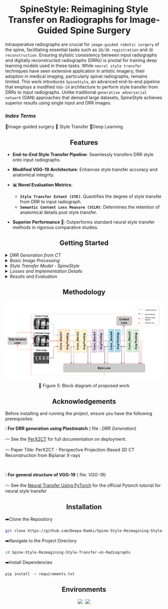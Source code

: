 <h1 align="center">SpineStyle: Reimagining Style Transfer on Radiographs for Image-Guided Spine Surgery </h1>

<p  align="center">  
  
Intraoperative radiographs are crucial for `image-guided robotic surgery` of the spine, facilitating essential tasks such as `2D/3D registration` and `3D reconstruction`. Ensuring stylistic consistency between input radiographs and digitally reconstructed radiographs (DRRs) is pivotal for training deep learning models used in these tasks. While `neural style transfer` techniques have seen extensive application in artistic imagery, their adoption in medical imaging, particularly spinal radiographs, remains limited. This work introduces `SpineStyle`, an advanced end-to-end pipeline that employs a modified `VGG-19` architecture to perform style transfer from DRRs to input radiographs. Unlike traditional `generative adversarial network` (GAN) approaches that demand large datasets, SpineStyle achieves superior results using single input and DRR images.
</p>

<h3 > <i>Index Terms</i> </h3> 

 :diamond_shape_with_a_dot_inside:Image-guided surgery
  :diamond_shape_with_a_dot_inside: Style Transfer
  :diamond_shape_with_a_dot_inside:Deep Learning

</div>

## <div align="center">Features</div>

- **End-to-End Style Transfer Pipeline**: Seamlessly transfers DRR style onto input radiographs.
  <br/>
  
- **Modified VGG-19 Architecture**: Enhances style transfer accuracy and anatomical integrity.
- **📊 Novel Evaluation Metrics**:
  - **`Style Transfer Extent (STE)`**: Quantifies the degree of style transfer from DRR to input radiograph.
  - **`Semantic Content Loss Measure (SCLM)`**: Determines the retention of anatomical details post style transfer.
- **Superior Performance 🚀**: Outperforms standard neural style transfer methods in rigorous comparative studies.
  
## <div align="center">Getting Started</div>

<details>
<summary><i>DRR Generation from CT</i></summary>

Digitally Reconstructed Radiographs (DRRs) are simulated from CT volumes using Plastimatch, ensuring accurate representation of spinal structures in different views:

- **Rotational Simulation**: DRRs are generated in a 360° circular orbit around the CT isocenter, producing views corresponding to anteroposterior (AP) and lateral (LP) perspectives.
- **Selection Process**: Two DRRs per X-ray view are selected based on rotational angles to match the orientation of clinical X-ray images.
  
<div align="center">
<div style="display: flex; flex-direction: row;">
    <img class="img"src="Images/DRR_AP.jpg" width="300">
    &nbsp;&nbsp;&nbsp;&nbsp;&nbsp;&nbsp;&nbsp;&nbsp;&nbsp;&nbsp;&nbsp;&nbsp;&nbsp;&nbsp;&nbsp;&nbsp;&nbsp;&nbsp;&nbsp;&nbsp;&nbsp;&nbsp;&nbsp;&nbsp;
    <img class="img"src="Images/DRR_LP.png" width="300"> 
</div>
</div>
 <p>&nbsp;&nbsp;&nbsp;&nbsp;&nbsp;&nbsp;&nbsp;&nbsp;&nbsp;&nbsp;
   :small_orange_diamond: Fig 1: DRR of Anterior-Posterior (AP) of Spine 
   &nbsp;&nbsp;&nbsp;&nbsp;&nbsp;&nbsp;&nbsp;&nbsp;&nbsp;&nbsp;&nbsp;&nbsp;&nbsp;&nbsp;&nbsp;&nbsp;&nbsp;&nbsp;&nbsp;&nbsp;&nbsp;&nbsp;&nbsp;&nbsp;&nbsp;&nbsp;&nbsp;&nbsp;&nbsp;
   :small_orange_diamond: Fig 2: DRR of Lateral-Posterior (LP) of Spine</p>
<br/>






</details>
<details>
<summary><i>Basic Image Processing</i></summary>


X-ray images of the spine undergo preprocessing steps to enhance quality and prepare for style transfer:

- **Preprocessing Pipeline**: Includes Gaussian blurring, `Contrast Limited Adaptive Histogram Equalization (CLAHE)`, median blurring, and `Non-Local Means (NL-means)` denoising.
- **Normalization**: Normalizes X-ray images and DRRs to a mean of 0.521 and standard deviation of 0.224 before feeding into the SpineStyle model.
  <br/>
  
  </details>
  
  <details>
<summary><i>Style Transfer Model - SpineStyle</i></summary>

The SpineStyle pipeline utilizes an adapted version of VGG-19, pretrained on ImageNet, for style transfer between
`X-ray images and DRRs`:

- **Architecture Adaptation**: Utilizes the first 16 convolutional layers of VGG-19 as feature extractors, with removal of fully connected layers and output classification layer.
- **Pooling Modification**: Replaces max pooling layers with average pooling to capture broader style features such as texture and intensity distribution.
- **Normalization Adjustment**: Substitutes batch normalization with instance normalization for improved performance in single-image style transfer tasks.

  
  </details>
  
  <details>
<summary><i>Losses and Implementation Details</i></summary>

- **Loss Functions**: Includes Content Loss, Style Loss using Gram matrices, and Total Variation Loss for regularization, weighted according to experimental needs.
- **Optimization**: Employs Limited Memory BFGS as the optimizer, selected for its effectiveness in synthesizing high-quality images.
  <br/>
  
  </details>
  
  <details>
<summary><i>Results and Evaluation</i></summary>

- **Style Transfer Results**: Demonstrates successful integration of X-ray content with DRR style, validated through visual outputs.

<p align="center">
  <img src="Images/Screenshot 2024-06-22 111751.png">
</p>

<div align = "center">
  
  :small_orange_diamond: Figure 3 : Style Transfer results - Content image (left), Style Image (middle) and Style
Transferred Ouput (right) of AP Spine image
  
</div>


<p align="center">
  <img src="Images/Screenshot 2024-06-22 111834.png">
</p>

<div align = "center">
  
  :small_orange_diamond: Figure 4 : Style Transfer results - Content image (left), Style Image (middle) and Style
Transferred Ouput (right) of LP Spine image
  
</div>
 
- **Comparative Histogram Study**: Evaluates fidelity of intensity mappings between X-ray images, DRRs, and style transferred outputs.
- **Semantic Content Loss Measure (SCLM)**: Introduces metric for assessing content preservation via feature map comparisons across VGG-19 convolutional blocks.
</details>


## <div align="center">Methodology</div>

<p align="center">
  <img src="Images/Block Diagram-Schematics.png">
</p>

<div align = "center">
  
  :small_orange_diamond: Figure 5: Block diagram of proposed work
  
</div>

## <div align="center">Acknowledgements</div>
Before installing and running the project, ensure you have the following prerequisites:
  
  :grey_exclamation: **For DRR generation using Plastimatch** ( file : *DRR Generation*)
 
 :wavy_dash:  See the [PerX2CT](https://github.com/dek924/PerX2CT) for full documentation on deployment.
 
:wavy_dash: Paper Title: PerX2CT - Perspective Projection-Based 3D CT Reconstruction from Biplanar X-rays

 <br/>
 
:grey_exclamation: **For general structure of VGG-19** ( file: *VGG-19*)

:wavy_dash:  See the [Neural Transfer Using PyTorch](https://pytorch.org/tutorials/advanced/neural_style_tutorial.html) for the official Pytorch tutorial for neural style transfer

 
## <div align="center">Installation</div>
:arrow_right:Clone the Repository
```bash
git clone https://github.com/Deepa-Ramki/Spine-Style-Reimagining-Style-Transfer-on-Radiographs.git
```

:arrow_right:Navigate to the Project Directory
```bash
cd Spine-Style-Reimagining-Style-Transfer-on-Radiographs
```
:arrow_right:Install Dependencies
```bash
pip install -r requirements.txt
```


## <div align="center">Environments</div>

<div align="center">
  <a href="https://jupyter.org/">
    <img src="https://upload.wikimedia.org/wikipedia/commons/thumb/3/38/Jupyter_logo.svg/120px-Jupyter_logo.svg.png" width="10%" /></a>
  <img src="https://github.com/ultralytics/assets/raw/main/social/logo-transparent.png" width="5%" alt="" />
  <a href="https://www.spyder-ide.org/">
    <img src="https://upload.wikimedia.org/wikipedia/commons/thumb/7/7e/Spyder_logo.svg/1200px-Spyder_logo.svg.png" width="20%" /></a>
</div>

